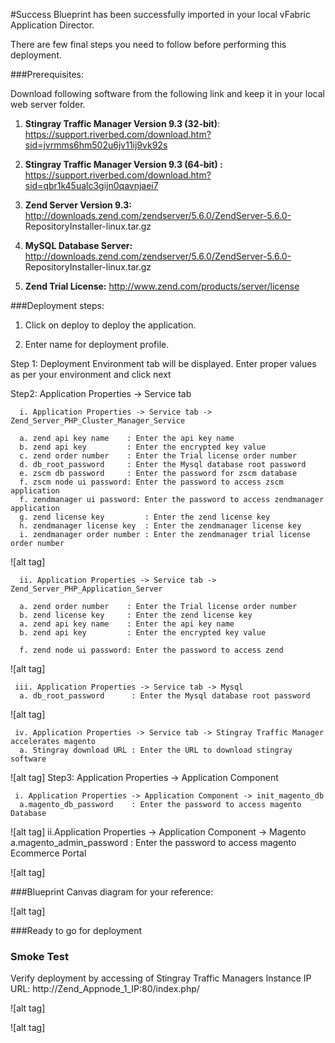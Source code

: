 #Success
Blueprint has been successfully imported in your local vFabric Application Director. 

There are  few final steps you need to follow before performing this deployment.

###Prerequisites:

Download following software from the following link and keep it in your local web server folder.

1. **Stingray Traffic Manager Version 9.3 (32-bit)**:
    https://support.riverbed.com/download.htm?sid=jvrmms6hm502u6jv11ij9vk92s


2. **Stingray Traffic Manager Version 9.3 (64-bit) :**
    https://support.riverbed.com/download.htm?sid=qbr1k45ualc3gijn0qavnjaei7 
    
3.  **Zend Server Version 9.3:**
    http://downloads.zend.com/zendserver/5.6.0/ZendServer-5.6.0-   
      RepositoryInstaller-linux.tar.gz

4.  **MySQL Database Server:**
    http://downloads.zend.com/zendserver/5.6.0/ZendServer-5.6.0-   
      RepositoryInstaller-linux.tar.gz

5.  **Zend Trial License:**
     http://www.zend.com/products/server/license
  
###Deployment steps:

1. Click on deploy to deploy the application.

2. Enter name for deployment profile.

Step 1: Deployment Environment tab will be displayed. Enter proper values       as per your environment and click next 

Step2: Application Properties -> Service tab
 
      i. Application Properties -> Service tab -> Zend_Server_PHP_Cluster_Manager_Service

	  a. zend api key name    : Enter the api key name
      b. zend api key         : Enter the encrypted key value
      c. zend order number    : Enter the Trial license order number
      d. db_root_password     : Enter the Mysql database root password
      e. zscm db password     : Enter the password for zscm database
      f. zscm node ui password: Enter the password to access zscm  application
      f. zendmanager ui password: Enter the password to access zendmanager application 
      g. zend license key         : Enter the zend license key 
      h. zendmanager license key  : Enter the zendmanager license key
      i. zendmanager order number : Enter the zendmanager trial license order number
![alt tag]

      ii. Application Properties -> Service tab -> Zend_Server_PHP_Application_Server

	  a. zend order number    : Enter the Trial license order number
      b. zend license key     : Enter the zend license key
      a. zend api key name    : Enter the api key name
      b. zend api key         : Enter the encrypted key value
     
      f. zend node ui password: Enter the password to access zend  
           
![alt tag]
    
     iii. Application Properties -> Service tab -> Mysql 
      a. db_root_password      : Enter the Mysql database root password 
![alt tag]     
     
     iv. Application Properties -> Service tab -> Stingray Traffic Manager accelerates magento
      a. Stingray download URL : Enter the URL to download stingray software
![alt tag]
Step3: Application Properties -> Application Component 

     i. Application Properties -> Application Component -> init_magento_db 
      a.magento_db_password    : Enter the password to access magento Database
![alt tag]
    ii.Application Properties -> Application Component -> Magento
      a.magento_admin_password : Enter the password to access magento Ecommerce Portal 

![alt tag]
	
###Blueprint Canvas diagram for your reference: 

![alt tag]

###Ready to go for deployment

### Smoke Test

Verify deployment by accessing of Stingray Traffic Managers Instance IP URL:  http://Zend_Appnode_1_IP:80/index.php/

![alt tag]

![alt tag]



 

 



